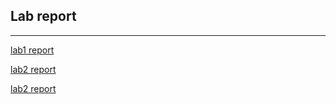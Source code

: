 ## Lab report 
---

[lab1 report](https://chaowen123.github.io/cse15L-lab-report-FA23/lab1_reoprt.html)

[lab2 report](https://chaowen123.github.io/cse15L-lab-report-FA23/lab_report2.html)

[lab2 report](https://chaowen123.github.io/cse15L-lab-report-FA23/lab_report3.html)
